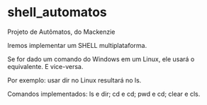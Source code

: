 # shell_automatos
Projeto de Autômatos, do Mackenzie

Iremos implementar um SHELL multiplataforma.

Se for dado um comando do Windows em um Linux, ele usará o equivalente. E vice-versa.

Por exemplo: usar dir no Linux resultará no ls.

Comandos implementados:
ls e dir;
cd e cd;
pwd e cd;
clear e cls.

